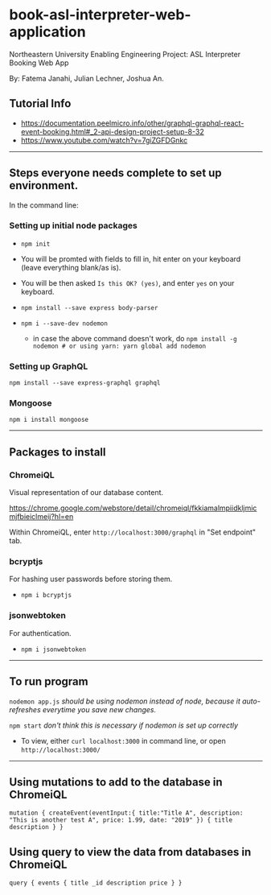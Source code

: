 # book-asl-interpreter-web-application
Northeastern University Enabling Engineering Project: ASL Interpreter Booking Web App

By: Fatema Janahi, Julian Lechner, Joshua An.

## Tutorial Info
* https://documentation.peelmicro.info/other/graphql-graphql-react-event-booking.html#_2-api-design-project-setup-8-32
* https://www.youtube.com/watch?v=7giZGFDGnkc

---
## Steps everyone needs complete to set up environment.
In the command line:

### Setting up initial node packages
* `npm init`
* You will be promted with fields to fill in, hit enter on your keyboard (leave everything blank/as is).

* You will be then asked `Is this OK? (yes)`, and enter `yes` on your keyboard.

* `npm install --save express body-parser`
* `npm i --save-dev nodemon`
  * in case the above command doesn't work, do `npm install -g nodemon # or using yarn: yarn global add nodemon`


### Setting up GraphQL
`npm install --save express-graphql graphql`

### Mongoose
`npm i install mongoose`

---
## Packages to install

### ChromeiQL
Visual representation of our database content.

https://chrome.google.com/webstore/detail/chromeiql/fkkiamalmpiidkljmicmjfbieiclmeij?hl=en

Within ChromeiQL, enter `http://localhost:3000/graphql` in "Set endpoint" tab.

### bcryptjs
For hashing user passwords before storing them.
* `npm i bcryptjs`

### jsonwebtoken
For authentication.
* `npm i jsonwebtoken`

---
## To run program
`nodemon app.js` *should be using nodemon instead of node, because it auto-refreshes everytime you save new changes.*

`npm start` *don't think this is necessary if nodemon is set up correctly*

* To view, either `curl localhost:3000` in command line, or open `http://localhost:3000/`

---
## Using mutations to add to the database in ChromeiQL

`mutation {
  createEvent(eventInput:{
    title:"Title A",
    description: "This is another test A",
    price: 1.99,
    date: "2019"
  })
  {
    title
    description
  }
}`



## Using query to view the data from databases in ChromeiQL
`
query {
  events {
    title
    _id
    description
    price
  }
}
`



